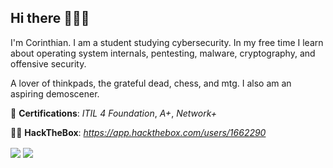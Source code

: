 ## Hi there 🕵🏻‍♂️
I'm Corinthian. I am a student studying cybersecurity. In my free time I learn about operating system internals, pentesting, malware, cryptography, and offensive security.

A lover of thinkpads, the grateful dead, chess, and mtg. I also am an aspiring demoscener.

🍻 **Certifications**: *ITIL 4 Foundation*, *A+*, *Network+*

🧙‍♂️ **HackTheBox**: *https://app.hackthebox.com/users/1662290*


<a>
  <img align="center" src="https://github-readme-stats.vercel.app/api?username=th3corinthian&show_icons=true&theme=dark" />
</a>
<a>
  <img align="center" src="https://github-readme-stats.vercel.app/api/top-langs/?username=th3corinthian&layout=compact&show_icons=true&theme=dark" />
</a>
